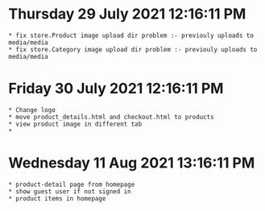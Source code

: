# Thursday 29 July 2021 12:16:11 PM

	* fix store.Product image upload dir problem :- previouly uploads to media/media 
	* fix store.Category image upload dir problem :- previouly uploads to media/media 


# Friday 30 July 2021 12:16:11 PM
	* Change logo
	* move product_details.html and checkout.html to products
	* view product image in different tab
	* 

# Wednesday 11 Aug 2021 13:16:11 PM
	* product-detail page from homepage
	* show guest user if not signed in
	* product items in homepage
	